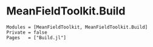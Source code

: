 # MeanFieldToolkit.Build

```@autodocs
Modules = [MeanFieldToolkit, MeanFieldToolkit.Build]
Private = false
Pages   = ["Build.jl"]

```